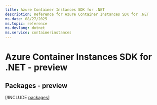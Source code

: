 ```yaml
---
title: Azure Container Instances SDK for .NET
description: Reference for Azure Container Instances SDK for .NET
ms.date: 08/27/2025
ms.topic: reference
ms.devlang: dotnet
ms.service: containerinstances
---
```

# Azure Container Instances SDK for .NET - preview
## Packages - preview
[!INCLUDE [packages](container-instances-index.md)]